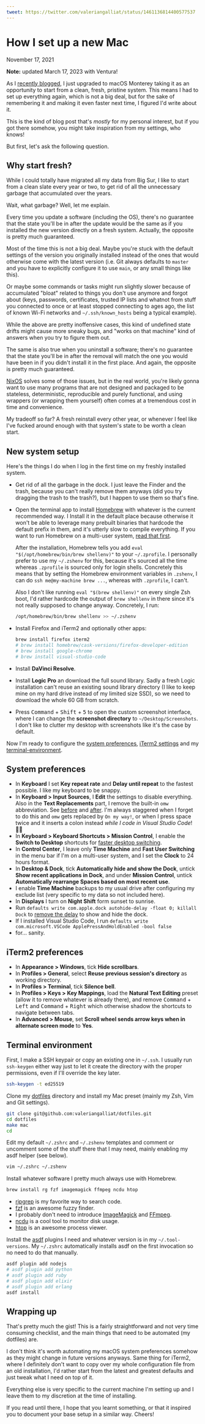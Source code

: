 ```yaml
---
tweet: https://twitter.com/valeriangalliat/status/1461136814400577537
---
```


# How I set up a new Mac
November 17, 2021

<div class="note">

**Note:** updated March 17, 2023 with Ventura!

</div>

As I [recently blogged](yearly-hackintosh-upgrade-macos-monterey-with-opencore.html),
I just upgraded to macOS Monterey taking it as an opportunity to start
from a clean, fresh, pristine system. This means I had to set up
everything again, which is not a big deal, but for the sake of
remembering it and making it even faster next time, I figured I'd write
about it.

This is the kind of blog post that's *mostly* for my personal interest,
but if you got there somehow, you might take inspiration from my
settings, who knows!

But first, let's ask the following question.

## Why start fresh?

While I could totally have migrated all my data from Big Sur, I like
to start from a clean slate every year or two, to get rid of all the
unnecessary garbage that accumulated over the years.

Wait, what garbage? Well, let me explain.

Every time you update a software (including the OS), there's no
guarantee that the state you'll be in after the update would be the
same as if you installed the new version directly on a fresh system.
Actually, the opposite is pretty much guaranteed.

Most of the time this is not a big deal. Maybe you're stuck with the
default settings of the version you originally installed instead of
the ones that would otherwise come with the latest version (i.e. Git
always defaults to `master` and you have to explicitly configure it to
use `main`, or any small things like this).

Or maybe some commands or tasks might run slightly slower because of
accumulated "bloat" related to things you don't use anymore and forgot
about (keys, passwords, certificates, trusted IP lists and whatnot
from stuff you connected to once or at least stopped connecting to
ages ago, the list of known Wi-Fi networks and `~/.ssh/known_hosts`
being a typical example).

While the above are pretty inoffensive cases, this kind of undefined
state drifts might cause more sneaky bugs, and "works on that machine"
kind of answers when you try to figure them out.

The same is also true when you uninstall a software; there's no
guarantee that the state you'll be in after the removal will match the
one you would have been in if you didn't install it in the first place.
And again, the opposite is pretty much guaranteed.

[NixOS](https://nixos.org/) solves some of those issues, but in the real
world, you're likely gonna want to use many programs that are not
designed and packaged to be stateless, deterministic, reproducible and
purely functional, and using wrappers (or wrapping them yourself) often
comes at a tremendous cost in time and convenience.

My tradeoff so far? A fresh reinstall every other year, or whenever I
feel like I've fucked around enough with that system's state to be worth
a clean start.

## New system setup

Here's the things I do when I log in the first time on my freshly
installed system.

* Get rid of all the garbage in the dock. I just leave the Finder and
  the trash, because you can't really remove them anyways (did you try
  dragging the trash to the trash?), but I happen to use them so that's
  fine.
* Open the terminal app to install [Homebrew](https://brew.sh/) with
  whatever is the current recommended way. I Install it in the default
  place because otherwise it won't be able to leverage many prebuilt
  binaries that hardcode the default prefix in them, and it's utterly
  slow to compile everything. If you want to run Homebrew on a
  multi-user system, [read that first](homebrew-multi-user.md).

  After the installation, Homebrew tells you add `eval
  "$(/opt/homebrew/bin/brew shellenv)"` to your `~/.zprofile`. I
  personally prefer to use my `~/.zshenv` for this, because it's sourced
  all the time whereas `.zprofile` is sourced only for login shells.
  Concretely this means that by setting the Homebrew environment
  variables in `.zshenv`, I can do `ssh me@my-machine brew ...`, whereas with `.zprofile`, I can't.

  Also I don't like running `eval "$(brew shellenv)"` on every single
  Zsh boot, I'd rather hardcode the output of `brew shellenv` in there
  since it's not really supposed to change anyway. Concretely, I run:

  ```sh
  /opt/homebrew/bin/brew shellenv >> ~/.zshenv
  ```
* Install Firefox and iTerm2 and optionally other apps:

  ```sh
  brew install firefox iterm2
  # brew install homebrew/cask-versions/firefox-developer-edition
  # brew install google-chrome
  # brew install visual-studio-code
  ```
* Install **DaVinci Resolve**.
* Install **Logic Pro** an download the full sound library. Sadly a fresh
  Logic installation can't reuse an existing sound library directory (I
  like to keep mine on my hard drive instead of my limited size SSD), so
  we need to download the whole 60 GB from scratch.
* Press <kbd>Command</kbd> + <kbd>Shift</kbd> + <kbd>5</kbd> to open the
  custom screenshot interface, where I can change the **screenshot
  directory** to `~/Desktop/Screenshots`. I don't like to clutter my
  desktop with screenshots like it's the case by default.

Now I'm ready to configure the [system preferences](#system-preferences),
[iTerm2 settings](#iterm2-settings) and my [terminal-environment](#terminal-environment).

## System preferences

* In **Keyboard** I set **Key repeat rate** and **Delay until repeat**
  to the fastest possible. I like my keyboard to be snappy.
* In **Keyboard > Input Sources**, I **Edit** the settings to disable
  everything. Also in the **Text Replacements** part, I remove the
  built-in `omw` abbreviation. See [before](../../img/2021/11/keyboard-before.png)
  and [after](../../img/2021/11/keyboard-after.png). I'm always
  staggered when I forget to do this and `omw` gets replaced by `On my
  way!`, or when I press space twice and it inserts a colon instead
  *while I code in Visual Studio Code*! 🤦‍♀️
* In **Keyboard > Keyboard Shortcuts > Mission Control**, I
  enable the **Switch to Desktop** shortcuts for [faster desktop switching](../../2022/05/macos-faster-desktops-dock.md).
* In **Control Center**, I leave only **Time Machine** and **Fast
  User Switching** in the menu bar if I'm on a multi-user system, and I
  set the **Clock** to 24 hours format.
* In **Desktop & Dock**, tick **Automatically hide and show the Dock**,
  untick **Show recent applications in Dock**, and under **Mission
  Control**, untick **Automatically rearrange Spaces based on most recent use**.
* I enable **Time Machine** backups to my usual drive after configuring
  my exclude list (very specific to my data so not included here).
* In **Displays** I turn on **Night Shift** form sunset to sunrise.
* Run `defaults write com.apple.dock autohide-delay -float 0; killall Dock`
  to [remove the delay](../../2022/05/macos-faster-desktops-dock.md) to
  show and hide the dock.
* If I installed Visual Studio Code, I run `defaults write com.microsoft.VSCode ApplePressAndHoldEnabled -bool false`
* for... sanity.

## iTerm2 preferences

* In **Appearance > Windows**, tick **Hide scrollbars**.
* In **Profiles > General**, select **Reuse previous session's
  directory** as working directory.
* In **Profiles > Terminal**, tick **Silence bell**.
* In **Profiles > Keys > Key Mappings**, load the **Natural Text
  Editing** preset (allow it to remove whatever is already there), and
  remove <kbd>Command</kbd> + <kbd>Left</kbd> and <kbd>Command</kbd> +
  <kbd>Right</kbd> which otherwise shadow the shortcuts to navigate
  between tabs.
* In **Advanced > Mouse**, set **Scroll wheel sends arrow keys when
  in alternate screen mode** to **Yes**.

## Terminal environment

First, I make a SSH keypair or copy an existing one in `~/.ssh`. I
usually run `ssh-keygen` either way just to let it create the directory
with the proper permissions, even if I'll override the key later.

```sh
ssh-keygen -t ed25519
```

Clone my [dotfiles](https://github.com/valeriangalliat/dotfiles)
directory and install my Mac preset (mainly my Zsh, Vim and Git
settings).

```sh
git clone git@github.com:valeriangalliat/dotfiles.git
cd dotfiles
make mac
cd
```

Edit my default `~/.zshrc` and `~/.zshenv` templates and comment or
uncomment some of the stuff there that I may need, mainly enabling my
asdf helper (see below).

```sh
vim ~/.zshrc ~/.zshenv
```

Install whatever software I pretty much always use with Homebrew.

```sh
brew install rg fzf imagemagick ffmpeg ncdu htop
```

* [ripgrep](https://github.com/BurntSushi/ripgrep)
  is my favorite way to search code.
* [fzf](https://github.com/junegunn/fzf) is an awesome fuzzy finder.
* I probably don't need to introduce [ImageMagick](https://imagemagick.org/)
  and [FFmpeg](https://www.ffmpeg.org/).
* [ncdu](https://dev.yorhel.nl/ncdu) is a cool tool to monitor disk usage.
* [htop](https://htop.dev/) is an awesome process viewer.

Install the [asdf](https://github.com/asdf-vm/asdf) plugins I need
and whatever version is in my `~/.tool-versions`. My `~/.zshrc`
automatically installs asdf on the first invocation so no need to do
that manually.

```sh
asdf plugin add nodejs
# asdf plugin add python
# asdf plugin add ruby
# asdf plugin add elixir
# asdf plugin add erlang
asdf install
```

## Wrapping up

That's pretty much the gist! This is a fairly straightforward and not
very time consuming checklist, and the main things that need to be
automated (my dotfiles) are.

I don't think it's worth automating my macOS system preferences somehow
as they might change in future versions anyways. Same thing for iTerm2,
where I definitely don't want to copy over my whole configuration file
from an old installation, I'd rather start from the latest and greatest
defaults and just tweak what I need on top of it.

Everything else is very specific to the current machine I'm setting up
and I leave them to my discretion at the time of installing.

If you read until there, I hope that you learnt something, or that it
inspired you to document your base setup in a similar way. Cheers!
